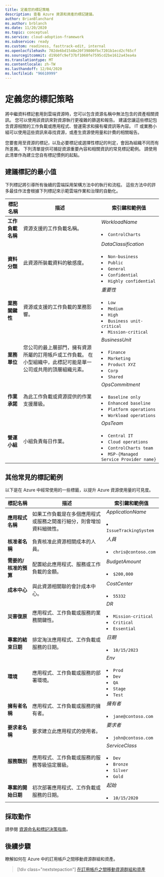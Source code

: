 ```yaml
---
title: 定義您的標記策略
description: 查看 Azure 資源和資產的標記建議。
author: BrianBlanchard
ms.author: brblanch
ms.date: 11/20/2020
ms.topic: conceptual
ms.service: cloud-adoption-framework
ms.subservice: ready
ms.custom: readiness, fasttrack-edit, internal
ms.openlocfilehash: 702de6bd1548e20f39800fbc7201b1ecd2cf65cf
ms.sourcegitcommit: d19b0fc9ef37bf1060fe7595cd2be1612a43ea4a
ms.translationtype: MT
ms.contentlocale: zh-TW
ms.lasthandoff: 12/04/2020
ms.locfileid: "96610999"
---
```

# <a name="define-your-tagging-strategy"></a>定義您的標記策略

將中繼資料標記套用到雲端資源時，您可以包含資源名稱中無法包含的資產相關資訊。 您可以使用該資訊來對資源執行更複雜的篩選和報告。 建議您讓這些標記包含資源相關的工作負載或應用程式、營運需求和擁有權資訊等內容。 IT 或業務小組可以使用這些資訊來尋找資源，或產生資源使用量和計費的相關報告。

您要套用至資源的標記，以及必要標記或選擇性標記的判定，會因為組織不同而有所差異。 下列清單提供可捕捉資源重要內容和相關資訊的常見標記範例。 請使用此清單作為建立您自有標記慣例的起點。

## <a name="minimum-suggested-tags"></a>建議標記的最小值

下列標記將引導所有後續的雲端採用架構方法中的執行和流程。 這些方法中的許多最佳作法會根據下列標記來示範雲端作業和治理的自動化。

| 標記名稱 | 描述 | 索引鍵和範例值 |
|--|--|--|
| **工作負載名稱** | 資源支援的工作負載名稱。 | _WorkloadName_ <br><br> <li> `ControlCharts` |
| **資料分類** | 此資源所裝載資料的敏感度。 | _DataClassification_ <br><br> <li> `Non-business` <li> `Public` <li> `General` <li> `Confidential` <li> `Highly confidential` |
| **業務關鍵性** | 資源或支援的工作負載的業務影響。 | _重要性_ <br><br> <li> `Low` <li> `Medium` <li> `High` <li> `Business unit-critical` <li> `Mission-critical` |
| **業務單位** | 您公司的最上層部門，擁有資源所屬的訂用帳戶或工作負載。 在小型組織中，此標記可能是單一公司或共用的頂層組織元素。 | _BusinessUnit_ <br><br> <li> `Finance` <li> `Marketing` <li> `Product XYZ` <li> `Corp` <li> `Shared` |
| **作業承諾** | 為此工作負載或資源提供的作業支援層級。 | _OpsCommitment_ <br><br> <li> `Baseline only` <li> `Enhanced baseline` <li> `Platform operations` <li> `Workload operations` |
| **營運小組** | 小組負責每日作業。 | _OpsTeam_ <br><br> <li> `Central IT` <li> `Cloud operations` <li> `ControlCharts team` <li> `MSP-{Managed Service Provider name}` |

## <a name="additional-common-tagging-examples"></a>其他常見的標記範例

以下是在 Azure 中經常使用的一些標籤，以提升 Azure 資源使用量的可見度。

| 標記名稱 | 描述 | 索引鍵和範例值 |
|--|--|--|
| **應用程式名稱** | 如果工作負載是在多個應用程式或服務之間進行細分，則會增加資料細微性。 | _ApplicationName_ <br><br> <li> `IssueTrackingSystem` |
| **核准者名稱** | 負責核准此資源相關成本的人員。 | _人員_ <br><br> <li> `chris@contoso.com` |
| **需要的/核准的預算** | 配置給此應用程式、服務或工作負載的金額。 | _BudgetAmount_ <br><br> <li> `$200,000` |
| **成本中心** | 與此資源相關聯的會計成本中心。 | _CostCenter_ <br><br> <li> `55332` |
| **災害復原** | 應用程式、工作負載或服務的業務關鍵性。 | _DR_ <br><br> <li> `Mission-critical` <li> `Critical` <li> `Essential` |
| **專案的結束日期** | 排定淘汰應用程式、工作負載或服務的日期。 | _日期_ <br><br> <li> `10/15/2023` |
| **環境** | 應用程式、工作負載或服務的部署環境。 | _Env_ <br><br> <li> `Prod` <li> `Dev` <li> `QA` <li> `Stage` <li> `Test` |
| **擁有者名稱** | 應用程式、工作負載或服務的擁有者。 | _擁有者_ <br><br> <li> `jane@contoso.com` |
| **要求者名稱** | 要求建立此應用程式的使用者。 | _要求者_ <br><br> <li> `john@contoso.com` |
| **服務類別** | 應用程式、工作負載或服務的服務等級協定層級。 | _ServiceClass_ <br><br> <li> `Dev` <li> `Bronze` <li> `Silver` <li> `Gold` |
| **專案的開始日期** | 初次部署應用程式、工作負載或服務的日期。 | _起始_ <br><br> <li> `10/15/2020` |

## <a name="take-action"></a>採取動作

請參閱 [資源命名和標記決策指南](../../decision-guides/resource-tagging/index.md)。

## <a name="next-steps"></a>後續步驟

瞭解如何在 Azure 中的訂用帳戶之間移動資源群組和資產。

> [!div class="nextstepaction"]
> [在訂用帳戶之間移動資源群組和資產](/azure/azure-resource-manager/management/move-resource-group-and-subscription)
